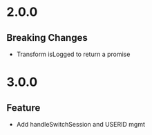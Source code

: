# 2.0.0
## Breaking Changes
- Transform isLogged to return a promise
# 3.0.0
## Feature
- Add handleSwitchSession and USERID mgmt
